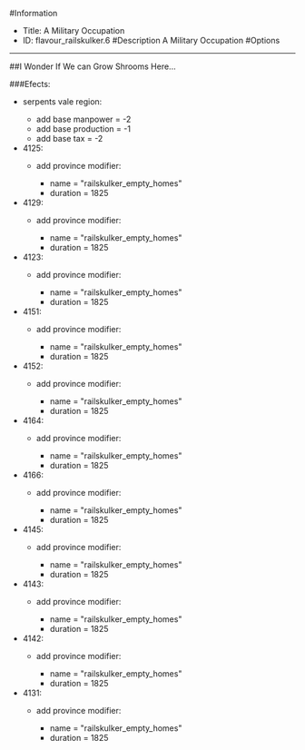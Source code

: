 #Information
 - Title: A Military Occupation
 - ID: flavour_railskulker.6
#Description
A Military Occupation
#Options

___
##I Wonder If We can Grow Shrooms Here...

###Efects:<ul><li>serpents vale region:</li><ul><li>add base manpower = -2</li><li>add base production = -1</li><li>add base tax = -2</li></ul><li>4125:</li><ul><li>add province modifier:</li><ul><li>name = "railskulker_empty_homes"</li><li>duration = 1825</li></ul></ul><li>4129:</li><ul><li>add province modifier:</li><ul><li>name = "railskulker_empty_homes"</li><li>duration = 1825</li></ul></ul><li>4123:</li><ul><li>add province modifier:</li><ul><li>name = "railskulker_empty_homes"</li><li>duration = 1825</li></ul></ul><li>4151:</li><ul><li>add province modifier:</li><ul><li>name = "railskulker_empty_homes"</li><li>duration = 1825</li></ul></ul><li>4152:</li><ul><li>add province modifier:</li><ul><li>name = "railskulker_empty_homes"</li><li>duration = 1825</li></ul></ul><li>4164:</li><ul><li>add province modifier:</li><ul><li>name = "railskulker_empty_homes"</li><li>duration = 1825</li></ul></ul><li>4166:</li><ul><li>add province modifier:</li><ul><li>name = "railskulker_empty_homes"</li><li>duration = 1825</li></ul></ul><li>4145:</li><ul><li>add province modifier:</li><ul><li>name = "railskulker_empty_homes"</li><li>duration = 1825</li></ul></ul><li>4143:</li><ul><li>add province modifier:</li><ul><li>name = "railskulker_empty_homes"</li><li>duration = 1825</li></ul></ul><li>4142:</li><ul><li>add province modifier:</li><ul><li>name = "railskulker_empty_homes"</li><li>duration = 1825</li></ul></ul><li>4131:</li><ul><li>add province modifier:</li><ul><li>name = "railskulker_empty_homes"</li><li>duration = 1825</li></ul></ul></ul>
